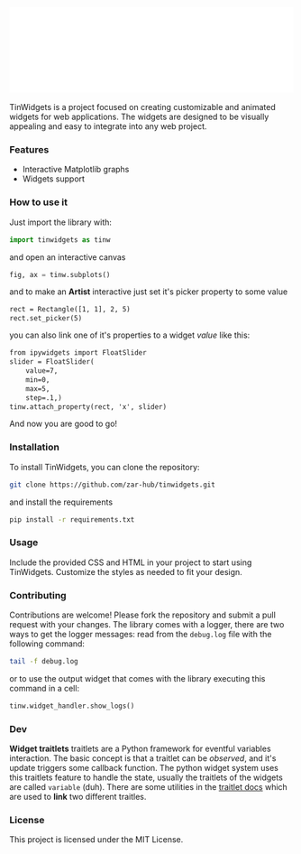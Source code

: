 <div style="margin: 0px">
		<img src="media/header.svg" />
</div>

TinWidgets is a project focused on creating customizable and animated widgets for web applications. The widgets are designed to be visually appealing and easy to integrate into any web project.

### Features
- Interactive Matplotlib graphs
- Widgets support

### How to use it
Just import the library with:
```python
import tinwidgets as tinw
```
and open an interactive canvas
```python
fig, ax = tinw.subplots()
```
and to make an **Artist** interactive just
set it's picker property to some value
```pyhton
rect = Rectangle([1, 1], 2, 5)
rect.set_picker(5)
```
you can also link one of it's properties to a widget *value* like this:
```pyhton
from ipywidgets import FloatSlider 
slider = FloatSlider(
    value=7,
    min=0,
    max=5,
    step=.1,)
tinw.attach_property(rect, 'x', slider)
```
And now you are good to go!

### Installation

To install TinWidgets, you can clone the repository:

```bash
git clone https://github.com/zar-hub/tinwidgets.git
```

and install the requirements

```bash
pip install -r requirements.txt
```

### Usage

Include the provided CSS and HTML in your project to start using TinWidgets. Customize the styles as needed to fit your design.

### Contributing

Contributions are welcome! Please fork the repository and submit a pull request with your changes.
The library comes with a logger, there are two ways to get the logger messages:
read from the ```debug.log``` file with the following command:
```bash
tail -f debug.log
```
or to use the output widget that comes with the library executing this command in a cell:
```python
tinw.widget_handler.show_logs()
```
### Dev
**Widget traitlets** traitlets are a Python framework for eventful variables interaction.
The basic concept is that a traitlet can be *observed*, and it's update triggers some callback function.
The python widget system uses this traitlets feature to handle the state, usually the traitlets of the widgets are called `variable` (duh).
There are some utilities in the [traitlet docs](https://www.google.com/search?client=firefox-b-d&q=zen+copy+url+shortcuop)
which are used to **link** two different traitles. 

### License

This project is licensed under the MIT License.